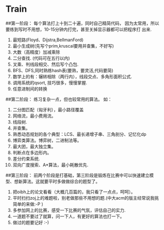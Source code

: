 # Train

##第一阶段：
每个算法打上十到二十遍，同时自己精简代码，
因为太常用，所以要练到写时不用想，10-15分钟内打完，甚至关掉显示器都可以把程序打
出来. 
1. 最短路(Floyd、Dijstra,BellmanFord) 
2. 最小生成树(先写个prim,kruscal要用并查集，不好写) 
3. 大数（高精度）加减乘除 
4. 二分查找. (代码可在五行以内) 
5. 叉乘、判线段相交、然后写个凸包. 
6. BFS、DFS,同时熟练hash表(要熟，要灵活,代码要简) 
7. 数学上的有：辗转相除（两行内），线段交点、多角形面积公式. 
8. 调用系统的qsort, 技巧很多，慢慢掌握. 
9. 任意进制间的转换


##第二阶段：
练习复杂一点，但也较常用的算法。 
如： 
1. 二分图匹配（匈牙利），最小路径覆盖 
2. 网络流，最小费用流。 
3. 线段树. 
4. 并查集。 
5. 熟悉动态规划的各个典型：LCS、最长递增子串、三角剖分、记忆化dp 
6. 博弈类算法。博弈树，二进制法等。 
7. 最大团，最大独立集。 
8. 判断点在多边形内。 
9. 差分约束系统. 
10. 双向广度搜索、A*算法，最小耗散优先.


##第三阶段：
前两个阶段是打基础，第三阶段是锻炼在比赛中可以快速建立模型、想新算法。这就要平时多做做综合的题型了。 
1. 把oibh上的论文看看（大概几百篇的，我只看了一点点，呵呵）。 
2. 平时扫扫zoj上的难题啦，别老做那些不用想的题.(中大acm的版主经常说我挑简单的来做:-P ) 
3. 多参加网上的比赛，感受一下比赛的气氛，评估自己的实力. 
4. 一道题不要过了就算，问一下人，有更好的算法也打一下。 
5. 做过的题要记好 :-)
